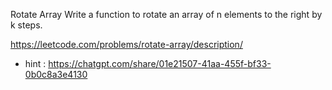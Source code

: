 Rotate Array
Write a function to rotate an array of n elements to the right by k steps.

https://leetcode.com/problems/rotate-array/description/


- hint :  https://chatgpt.com/share/01e21507-41aa-455f-bf33-0b0c8a3e4130 

